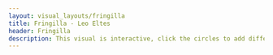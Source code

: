```yaml
---
layout: visual_layouts/fringilla
title: Fringilla - Leo Eltes
header: Fringilla
description: This visual is interactive, click the circles to add different effects to the song. The left circle is a delay with a lowpass filter, the middle one is a slower delay without a filter and the right circle adds a reverb to the track. The circle also represent different frequencies and the volume of that frequency. They represent the following frequencies in order left to right: bass, mid and treble. This visual works on both desktop and mobile units. 
---
```

